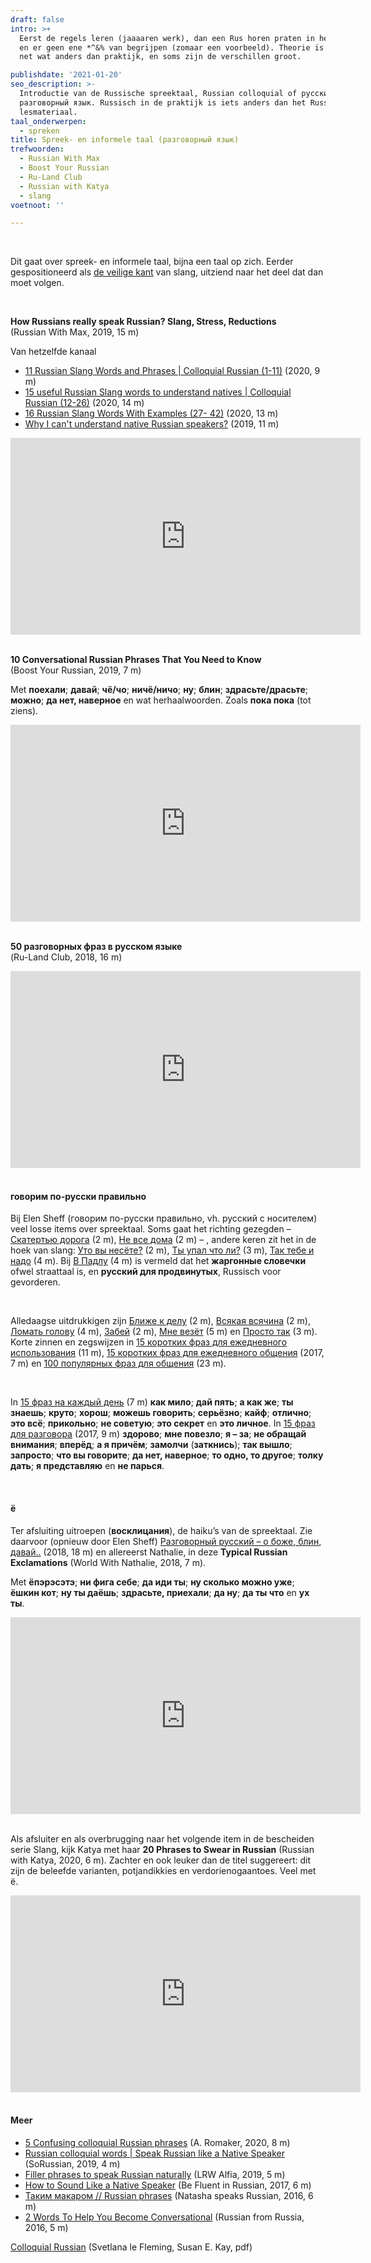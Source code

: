 ```yaml
---
draft: false
intro: >+
  Eerst de regels leren (jaaaaren werk), dan een Rus horen praten in het echt,
  en er geen ene *^&% van begrijpen (zomaar een voorbeeld). Theorie is altijd
  net wat anders dan praktijk, en soms zijn de verschillen groot. 

publishdate: '2021-01-20'
seo_description: >-
  Introductie van de Russische spreektaal, Russian colloquial of русский
  разговорный язык. Russisch in de praktijk is iets anders dan het Russisch in
  lesmateriaal. 
taal_onderwerpen:
  - spreken
title: Spreek- en informele taal (разговорный язык)
trefwoorden:
  - Russian With Max
  - Boost Your Russian
  - Ru-Land Club
  - Russian with Katya
  - slang
voetnoot: ''

---
```


<br/>

Dit gaat over spreek- en informele taal, bijna een taal op zich. Eerder gespositioneerd als [de veilige kant](https://rusland1.nl/taal/20200802-roesski-sleng/) van slang, uitziend naar het deel dat dan moet volgen.




<br/>

**How Russians really speak Russian? Slang, Stress, Reductions**<br/>
(Russian With Max, 2019, 15 m)



Van hetzelfde kanaal

- [11 Russian Slang Words and Phrases | Colloquial Russian (1-11)](https://youtu.be/XZg6CE8-TQA) (2020, 9 m) 
- [15 useful Russian Slang words to understand natives | Colloquial Russian (12-26)](https://youtu.be/eRC-DEW2MAs) (2020, 14 m) 
- [16 Russian Slang Words With Examples (27- 42)](https://youtu.be/4VR6Zi5EA4I) (2020, 13 m)
- [Why I can't understand native Russian speakers?](https://youtu.be/RDduhBAxWjo) (2019, 11 m)


<iframe width="560" height="315" src="https://www.youtube.com/embed/2Zar4F79c4s" frameborder="0" allow="accelerometer; autoplay; clipboard-write; encrypted-media; gyroscope; picture-in-picture" allowfullscreen></iframe> 

 <br/>

<br/>



**10 Conversational Russian Phrases That You Need to Know**<br/>
(Boost Your Russian, 2019, 7 m)



Met **поехали**; **давай**; **чё/чо**; **ничё/ничо**; **ну**; **блин**; **здрасьте/драсьте**; **можно**; **да нет, наверное** en wat herhaalwoorden. Zoals **пока пока** (tot ziens).


<iframe width="560" height="315" src="https://www.youtube.com/embed/vPWd7fidDyk" frameborder="0" allow="accelerometer; autoplay; clipboard-write; encrypted-media; gyroscope; picture-in-picture" allowfullscreen></iframe>

  <br/>

<br/>



**50 разговорных фраз в русском языке**<br/>
(Ru-Land Club, 2018, 16 m)
 

 <iframe width="560" height="315" src="https://www.youtube.com/embed/b_q8L5pgYek" frameborder="0" allow="accelerometer; autoplay; clipboard-write; encrypted-media; gyroscope; picture-in-picture" allowfullscreen></iframe>

<br/>

<br/>



#### говорим по-русски правильно

Bij Elen Sheff (говорим по-русски правильно, vh. русский с носителем) veel losse items over spreektaal. Soms gaat het richting gezegden – [Скатертью дорога](https://youtu.be/wRAwrb7LOLM) (2 m), [Не все дома](https://youtu.be/YkDyeYRXahg) (2 m) – , andere keren zit het in de hoek van slang: [Уто вы несёте?](https://youtu.be/3IPcF2E8VfE) (2 m), [Ты упал что ли?](https://youtu.be/_wHbwLsdnjg) (3 m), [Так тебе и надо](https://youtu.be/kTnJYp1Igvg) (4 m).  Bij [В Падлу](https://youtu.be/D9sacwwoMI0) (4 m) is vermeld dat het **жаргонные словечки** ofwel straattaal is, en **русский для продвинутых**, Russisch voor gevorderen.

<br/>

Alledaagse uitdrukkigen zijn [Ближе к делу](https://youtu.be/I5_vAaUXM00) (2 m), [Всякая всячина](https://youtu.be/9EE_rEuYTe0) (2 m), [Ломать голову](https://youtu.be/qqDLkc2l7AQ) (4 m), [Забей](https://youtu.be/VitYf7GZsuk) (2 m), [Мне везёт](https://youtu.be/6aVPOkxEc8I) (5 m) en [Просто так](https://youtu.be/aCvdDAK-QNE) (3 m). Korte zinnen en zegswijzen in [15 коротких фраз для ежедневного использования](https://youtu.be/eLvuifDHKbg) (11 m), [15 коротких фраз для ежедневного общения](https://youtu.be/BfN8R9pGqo0) (2017, 7 m) en [100 популярных фраз для общения](https://www.youtube.com/watch?v=61yWjrvTVZs) (23 m).

<br/>

In [15 фраз на каждый день](https://youtu.be/WnQ27SVA7Do) (7 m) **как мило**; **дай пять**; **а как же**; **ты знаешь**; **круто**; **хорош**; **можешь говорить**; **серьёзно**; **кайф**; **отлично**; **это всё**; **прикольно**; **не советую**; **это секрет** en **это личное**. In [15 фраз для разговора](https://youtu.be/-cGpEaQ56S0) (2017, 9 m) **здорово**; **мне повезло**; **я – за**; **не обращай внимания**; **вперёд**; **а я причём**; **замолчи** (**заткнись**); **так вышло**; **запросто**; **что вы говорите**; **да нет, наверное**; **то одно, то другое**; **толку дать**; **я представляю** en **не парься**.

 <br/>

#### ё

Ter afsluiting uitroepen (**восклицания**), de haiku’s van de spreektaal. Zie daarvoor (opnieuw door Elen Sheff) [Разговорный русский – о боже, блин, давай..](https://youtu.be/Ipqm5zSAbGM) (2018, 18 m) en allereerst Nathalie, in deze **Typical Russian Exclamations** (World With Nathalie, 2018, 7 m).

Met **ёпэрэсэтэ**; **ни фига себе**; **да иди ты**; **ну сколько можно уже**; **ёшкин кот**; **ну ты даёшь**; **здрасьте, приехали**; **да ну**; **да ты что** en  **ух ты**.


<iframe width="560" height="315" src="https://www.youtube.com/embed/XpK691sSigI" frameborder="0" allow="accelerometer; autoplay; clipboard-write; encrypted-media; gyroscope; picture-in-picture" allowfullscreen></iframe>

 <br/>

 <br/>

Als afsluiter en als overbrugging naar het volgende item in de bescheiden serie Slang, kijk Katya met haar **20 Phrases to Swear in Russian** (Russian with Katya, 2020, 6 m). Zachter en ook leuker dan de titel suggereert: dit zijn de beleefde varianten, potjandikkies en verdorienogaantoes. Veel met ё.


<iframe width="560" height="315" src="https://www.youtube.com/embed/mRkK2w-boXA" frameborder="0" allow="accelerometer; autoplay; clipboard-write; encrypted-media; gyroscope; picture-in-picture" allowfullscreen></iframe>

 <br/>
 <br/>

#### Meer



- [5 Confusing colloquial Russian phrases](https://youtu.be/F-ZMd2Bm9lk) (A. Romaker, 2020, 8 m)
- [Russian colloquial words | Speak Russian like a Native Speaker](https://youtu.be/dJKUVaz1YWA) (SoRussian, 2019, 4 m)
- [Filler phrases to speak Russian naturally](https://youtu.be/Hucqg-gxKP8) (LRW Alfia, 2019, 5 m)
- [How to Sound Like a Native Speaker](https://youtu.be/IsUMOXK0ap4) (Be Fluent in Russian, 2017, 6 m)
- [Таким макаром // Russian phrases](https://youtu.be/eVZZQGgBt00) (Natasha speaks Russian, 2016, 6 m) 
- [2 Words To Help You Become Conversational](https://www.youtube.com/watch?v=IuqYTA1nFbA) (Russian from Russia, 2016, 5 m)



 [Colloquial Russian](https://d15ormzb35khq6.cloudfront.net/Colloquial%20Russian%202.pdf) (Svetlana le Fleming, Susan E. Kay, pdf)



 